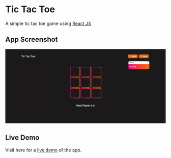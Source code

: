 # Tic Tac Toe

A simple tic tac toe game using [React JS](https://react.dev/)

## App Screenshot
![Live App screenshot](src/assets/screenshot-v1.png)

## Live Demo

Visit here for a [live demo](https://modern-tictactoe.vercel.app/) of the app.
